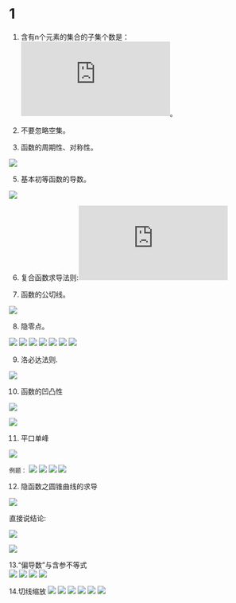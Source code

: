 # 1

1. 含有n个元素的集合的子集个数是： ![2^n](https://latex.codecogs.com/png.latex?n%5E2)。 

2. 不要忽略空集。 

3. 函数的周期性、对称性。 

![](https://i.loli.net/2019/07/10/5d2589628f95742889.png)


5. 基本初等函数的导数。 

![](https://i.loli.net/2019/06/08/5cfb2012d8d4b93381.png)

6. 复合函数求导法则:![\left\{f\left[g\left(x\right)\right]\right\}' = f'\left[g\left(x\right)\right] * g'\left(x\right)](https://latex.codecogs.com/png.latex?%5Cleft%5C%7Bf%5Cleft%5Bg%5Cleft%28x%5Cright%29%5Cright%5D%5Cright%5C%7D%27%20%3D%20f%27%5Cleft%5Bg%5Cleft%28x%5Cright%29%5Cright%5D%20%2A%20g%27%5Cleft%28x%5Cright%29)

7. 函数的公切线。 

![](https://i.loli.net/2019/06/08/5cfb2b67bf82953912.png)

8. 隐零点。 

![](https://i.loli.net/2019/07/10/5d258a63bb59850362.png)
![](https://i.loli.net/2019/07/10/5d258a71d8fbe87422.png)
![](https://i.loli.net/2019/07/10/5d258a7e2264493166.png)
![](https://i.loli.net/2019/07/10/5d258a913b1f324364.png)
![](https://i.loli.net/2019/07/10/5d258aa364ea490877.png)
![](https://i.loli.net/2019/07/10/5d258ab517aad78138.png)
![](https://i.loli.net/2019/07/10/5d258abf9adf696885.png)


9. 洛必达法则.

![](https://i.loli.net/2019/06/08/5cfb3a59d981719117.png)

10. 函数的凹凸性

![](https://i.loli.net/2019/06/16/5d05f4651ded694429.png)

![](https://i.loli.net/2019/06/16/5d05f4503d9a411719.png)

11. 平口单峰

![](https://i.loli.net/2019/06/16/5d05f5a28edf113470.png)

`例题：` 
![](https://i.loli.net/2019/06/16/5d05f5f96aa4a58176.png)
![](https://i.loli.net/2019/06/16/5d05f600a5ef690503.png)
![](https://i.loli.net/2019/06/16/5d05f609808c293917.png)
![](https://i.loli.net/2019/06/16/5d05f61698c2c20992.png)

12. 隐函数之圆锥曲线的求导

![](https://i.loli.net/2019/07/05/5d1e9ac4a2d6498307.png)

直接说结论:

![](https://i.loli.net/2019/07/05/5d1e9b578b99b89650.png)

![](https://i.loli.net/2019/07/05/5d1e9b995ec0c37917.png)

13.“偏导数”与含参不等式  
![](https://i.loli.net/2019/07/06/5d204d57e577635192.png)
![](https://i.loli.net/2019/07/06/5d204e1b4967625164.png)
![](https://i.loli.net/2019/07/06/5d204e34e75fd42345.png)
![](https://i.loli.net/2019/07/06/5d204e4571f8292924.png)

14.切线缩放
![](https://i.loli.net/2019/07/06/5d204f203eca666693.png)
![](https://i.loli.net/2019/07/06/5d204f762378440413.png)
![](https://i.loli.net/2019/07/06/5d204f8c4bedc35035.png)
![](https://i.loli.net/2019/07/06/5d20515a0308039009.png)
![](https://i.loli.net/2019/07/06/5d2051a0d649693706.png)
![](https://i.loli.net/2019/07/06/5d2051b66924195060.png)
